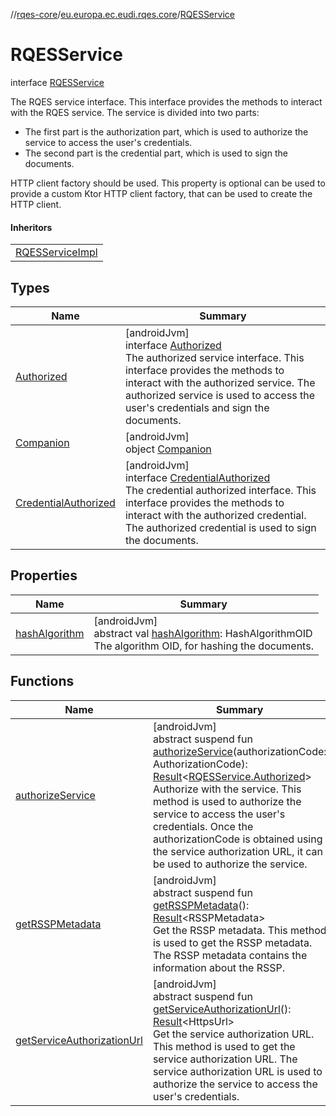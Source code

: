 //[rqes-core](../../../index.md)/[eu.europa.ec.eudi.rqes.core](../index.md)/[RQESService](index.md)

# RQESService

interface [RQESService](index.md)

The RQES service interface. This interface provides the methods to interact with the RQES service. The service is divided into two parts:

- 
   The first part is the authorization part, which is used to authorize the service to access the user's credentials.
- 
   The second part is the credential part, which is used to sign the documents.

HTTP client factory should be used. This property is optional can be used to provide a custom Ktor HTTP client factory, that can be used to create the HTTP client.

#### Inheritors

| |
|---|
| [RQESServiceImpl](../-r-q-e-s-service-impl/index.md) |

## Types

| Name | Summary |
|---|---|
| [Authorized](-authorized/index.md) | [androidJvm]<br>interface [Authorized](-authorized/index.md)<br>The authorized service interface. This interface provides the methods to interact with the authorized service. The authorized service is used to access the user's credentials and sign the documents. |
| [Companion](-companion/index.md) | [androidJvm]<br>object [Companion](-companion/index.md) |
| [CredentialAuthorized](-credential-authorized/index.md) | [androidJvm]<br>interface [CredentialAuthorized](-credential-authorized/index.md)<br>The credential authorized interface. This interface provides the methods to interact with the authorized credential. The authorized credential is used to sign the documents. |

## Properties

| Name | Summary |
|---|---|
| [hashAlgorithm](hash-algorithm.md) | [androidJvm]<br>abstract val [hashAlgorithm](hash-algorithm.md): HashAlgorithmOID<br>The algorithm OID, for hashing the documents. |

## Functions

| Name | Summary |
|---|---|
| [authorizeService](authorize-service.md) | [androidJvm]<br>abstract suspend fun [authorizeService](authorize-service.md)(authorizationCode: AuthorizationCode): [Result](https://kotlinlang.org/api/latest/jvm/stdlib/kotlin/-result/index.html)&lt;[RQESService.Authorized](-authorized/index.md)&gt;<br>Authorize with the service. This method is used to authorize the service to access the user's credentials. Once the authorizationCode is obtained using the service authorization URL, it can be used to authorize the service. |
| [getRSSPMetadata](get-r-s-s-p-metadata.md) | [androidJvm]<br>abstract suspend fun [getRSSPMetadata](get-r-s-s-p-metadata.md)(): [Result](https://kotlinlang.org/api/latest/jvm/stdlib/kotlin/-result/index.html)&lt;RSSPMetadata&gt;<br>Get the RSSP metadata. This method is used to get the RSSP metadata. The RSSP metadata contains the information about the RSSP. |
| [getServiceAuthorizationUrl](get-service-authorization-url.md) | [androidJvm]<br>abstract suspend fun [getServiceAuthorizationUrl](get-service-authorization-url.md)(): [Result](https://kotlinlang.org/api/latest/jvm/stdlib/kotlin/-result/index.html)&lt;HttpsUrl&gt;<br>Get the service authorization URL. This method is used to get the service authorization URL. The service authorization URL is used to authorize the service to access the user's credentials. |
